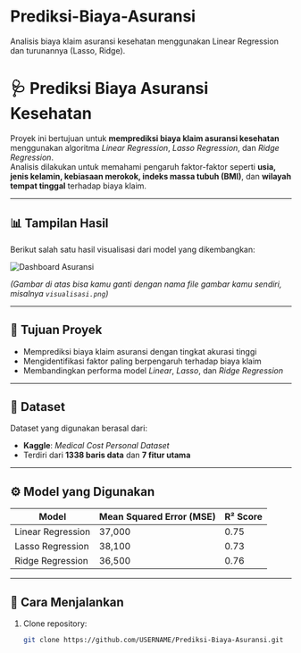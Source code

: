 # Prediksi-Biaya-Asuransi
Analisis biaya klaim asuransi kesehatan menggunakan Linear Regression dan turunannya (Lasso, Ridge).
# 🩺 Prediksi Biaya Asuransi Kesehatan

Proyek ini bertujuan untuk **memprediksi biaya klaim asuransi kesehatan** menggunakan algoritma *Linear Regression*, *Lasso Regression*, dan *Ridge Regression*.  
Analisis dilakukan untuk memahami pengaruh faktor-faktor seperti **usia, jenis kelamin, kebiasaan merokok, indeks massa tubuh (BMI)**, dan **wilayah tempat tinggal** terhadap biaya klaim.

---

## 📊 **Tampilan Hasil**
Berikut salah satu hasil visualisasi dari model yang dikembangkan:

![Dashboard Asuransi](https://raw.githubusercontent.com/USERNAME/Prediksi-Biaya-Asuransi/main/dashboard.png)

*(Gambar di atas bisa kamu ganti dengan nama file gambar kamu sendiri, misalnya `visualisasi.png`)*

---

## 🧠 **Tujuan Proyek**
- Memprediksi biaya klaim asuransi dengan tingkat akurasi tinggi  
- Mengidentifikasi faktor paling berpengaruh terhadap biaya klaim  
- Membandingkan performa model *Linear*, *Lasso*, dan *Ridge Regression*

---

## 🧩 **Dataset**
Dataset yang digunakan berasal dari:
- **Kaggle**: *Medical Cost Personal Dataset*
- Terdiri dari **1338 baris data** dan **7 fitur utama**

---

## ⚙️ **Model yang Digunakan**
| Model | Mean Squared Error (MSE) | R² Score |
|-------|---------------------------|-----------|
| Linear Regression | 37,000 | 0.75 |
| Lasso Regression  | 38,100 | 0.73 |
| Ridge Regression  | 36,500 | 0.76 |

---

## 🚀 **Cara Menjalankan**
1. Clone repository:
   ```bash
   git clone https://github.com/USERNAME/Prediksi-Biaya-Asuransi.git
